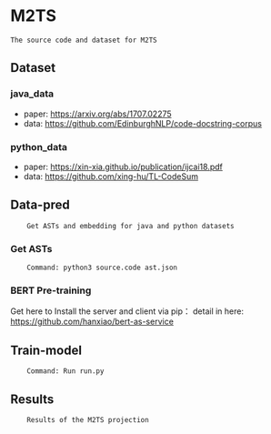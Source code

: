 # M2TS
    The source code and dataset for M2TS
## Dataset
### java_data
* paper: https://arxiv.org/abs/1707.02275
* data: https://github.com/EdinburghNLP/code-docstring-corpus
### python_data
* paper: https://xin-xia.github.io/publication/ijcai18.pdf
* data: https://github.com/xing-hu/TL-CodeSum
## Data-pred
        Get ASTs and embedding for java and python datasets
### Get ASTs
        Command: python3 source.code ast.json
### BERT Pre-training
Get here to Install the server and client via pip：
detail in here: https://github.com/hanxiao/bert-as-service
## Train-model
        Command: Run run.py
## Results
        Results of the M2TS projection

